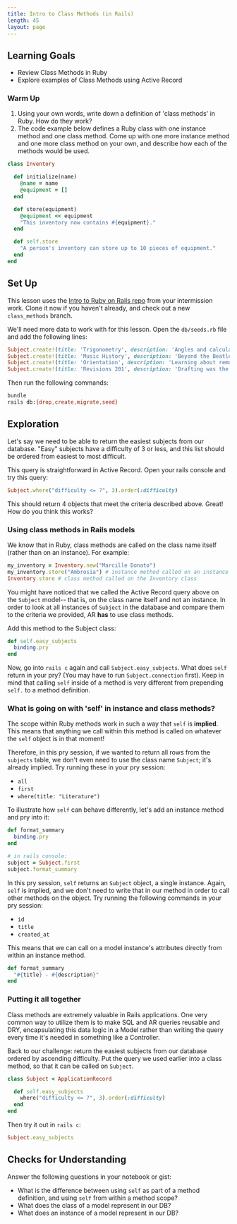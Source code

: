 ```yaml
---
title: Intro to Class Methods (in Rails)
length: 45
layout: page
---
```

<!-- Archived Class? -->
## Learning Goals

- Review Class Methods in Ruby
- Explore examples of Class Methods using Active Record

### Warm Up

1. Using your own words, write down a definition of 'class methods' in Ruby. How do they work?
2. The code example below defines a Ruby class with one instance method and one class method. Come up with one more instance method and one more class method on your own, and describe how each of the methods would be used.

```ruby
class Inventory

  def initialize(name)
    @name = name
    @equipment = []
  end

  def store(equipment)
    @equipment << equipment
    "This inventory now contains #{equipment}." 
  end

  def self.store
    "A person's inventory can store up to 10 pieces of equipment."
  end
end
```

## Set Up

This lesson uses the [Intro to Ruby on Rails repo](https://github.com/turingschool-examples/intro_to_ror_demo/tree/main) from your intermission work. Clone it now if you haven't already, and check out a new `class_methods` branch.

We'll need more data to work with for this lesson. Open the `db/seeds.rb` file and add the following lines:

```ruby
Subject.create!(title: 'Trigonometry', description: 'Angles and calculating them', difficulty: 4)
Subject.create!(title: 'Music History', description: 'Beyond the Beatles', difficulty: 1)
Subject.create!(title: 'Orientation', description: 'Learning about remote learning', difficulty: 1)
Subject.create!(title: 'Revisions 201', description: 'Drafting was the easy part', difficulty: 4)
```

Then run the following commands: 

```bash
bundle
rails db:{drop,create,migrate,seed}
```

## Exploration

Let's say we need to be able to return the easiest subjects from our database. "Easy" subjects have a difficulty of 3 or less, and this list should be ordered from easiest to most difficult.

This query is straightforward in Active Record. Open your rails console and try this query:

```ruby
Subject.where("difficulty <= ?", 3).order(:difficulty)
```

This should return 4 objects that meet the criteria described above. Great! How do you think this works?

### Using class methods in Rails models

We know that in Ruby, class methods are called on the class name itself (rather than on an instance). For example:

```ruby
my_inventory = Inventory.new("Marcille Donato")
my_inventory.store("Ambrosia") # instance method called on an instance of the Inventory class
Inventory.store # class method called on the Inventory class
```

You might have noticed that we called the Active Record query above on the `Subject` model-- that is, on the class name itself and not an instance. In order to look at all instances of `Subject` in the database and compare them to the criteria we provided, AR **has** to use class methods.

Add this method to the Subject class:

```ruby
def self.easy_subjects
  binding.pry
end
```

Now, go into `rails c` again and call `Subject.easy_subjects`. What does `self` return in your pry? (You may have to run `Subject.connection` first). Keep in mind that calling `self` inside of a method is very different from prepending `self.` to a method definition.

### What is going on with 'self' in instance and class methods?

The scope within Ruby methods work in such a way that `self` is __implied__. This means that anything we call within this method is called on whatever the `self` object is in that moment! 

Therefore, in this pry session, if we wanted to return all rows from the `subjects` table, we don't even need to use the class name `Subject`; it's already implied. Try running these in your pry session:

* `all`
* `first`
* `where(title: "Literature")`

To illustrate how `self` can behave differently, let's add an instance method and pry into it:

```ruby
def format_summary
  binding.pry
end
```

```ruby
# in rails console:
subject = Subject.first
subject.format_summary
```

In this pry session, `self` returns an `Subject` object, a single instance. Again, `self` is implied, and we don't need to write that in our method in order to call other methods on the object. Try running the following commands in your pry session:

* `id`
* `title`
* `created_at`

This means that we can call on a model instance's attributes directly from within an instance method.

```ruby
def format_summary
  "#{title} - #{description}"
end
```

### Putting it all together

Class methods are extremely valuable in Rails applications. One very common way to utilize them is to make SQL and AR queries reusable and DRY, encapsulating this data logic in a Model rather than writing the query every time it's needed in something like a Controller.

Back to our challenge: return the easiest subjects from our database ordered by ascending difficulty. Put the query we used earlier into a class method, so that it can be called on `Subject`.

```ruby
class Subject < ApplicationRecord

  def self.easy_subjects
    where("difficulty <= ?", 3).order(:difficulty)
  end
end
```

Then try it out in `rails c`:

```ruby
Subject.easy_subjects
```

## Checks for Understanding

Answer the following questions in your notebook or gist:

- What is the difference between using `self` as part of a method definition, and using `self` from within a method scope?
- What does the class of a model represent in our DB?
- What does an instance of a model represent in our DB?